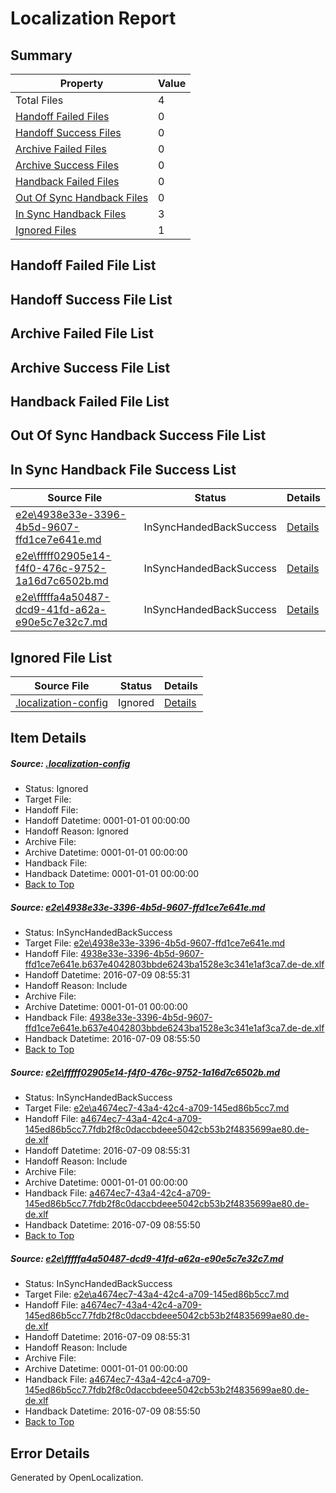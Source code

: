 # <a name='report-top'></a> Localization Report

## Summary
 Property | Value 
 -------- | ----- 
 Total Files | 4
[ Handoff Failed Files ](#handoff-failed-list)| 0
[ Handoff Success Files ](#handoff-success-list)| 0
[ Archive Failed Files ](#archive-failed-list)| 0
[ Archive Success Files ](#archive-success-list)| 0
[ Handback Failed Files ](#handback-failed-list)| 0
[ Out Of Sync Handback Files ](#outofsync-handback-success-list)| 0
[ In Sync Handback Files ](#insync-handback-success-list)| 3
[ Ignored Files ](#ignored-list)| 1

## <a name='handoff-failed-list'></a> Handoff Failed File List

## <a name='handoff-success-list'></a> Handoff Success File List

## <a name='archive-failed-list'></a> Archive Failed File List

## <a name='archive-success-list'></a> Archive Success File List

## <a name='handback-failed-list'></a> Handback Failed File List

## <a name='outofsync-handback-success-list'></a> Out Of Sync Handback Success File List

## <a name='insync-handback-success-list'></a> In Sync Handback File Success List
 Source File | Status | Details 
 ----------- | ------ | ------- 
 [e2e\4938e33e-3396-4b5d-9607-ffd1ce7e641e.md](https://github.com/OpenLocalizationTestOrg/oltest/blob/e9a40f295a2011d5f5622a15a7de4f36df9ae6be/e2e/4938e33e-3396-4b5d-9607-ffd1ce7e641e.md) | InSyncHandedBackSuccess | [Details](#0401ddb15821c69923802b321d1f01c9a042867b1)
 [e2e\fffff02905e14-f4f0-476c-9752-1a16d7c6502b.md](https://github.com/OpenLocalizationTestOrg/oltest/blob/3ad1cf5a7a2c3f7d60b596ed9259729d7368d70b/e2e/fffff02905e14-f4f0-476c-9752-1a16d7c6502b.md) | InSyncHandedBackSuccess | [Details](#17252a076d3c67224dfb62e8bd48b638f5be6e982)
 [e2e\fffffa4a50487-dcd9-41fd-a62a-e90e5c7e32c7.md](https://github.com/OpenLocalizationTestOrg/oltest/blob/3ad1cf5a7a2c3f7d60b596ed9259729d7368d70b/e2e/fffffa4a50487-dcd9-41fd-a62a-e90e5c7e32c7.md) | InSyncHandedBackSuccess | [Details](#17252a076d3c67224dfb62e8bd48b638f5be6e983)

## <a name='ignored-list'></a> Ignored File List
 Source File | Status | Details 
 ----------- | ------ | ------- 
 [.localization-config](https://github.com/OpenLocalizationTestOrg/oltest/blob/3ad1cf5a7a2c3f7d60b596ed9259729d7368d70b/.localization-config) | Ignored | [Details](#3d4f252ac210baf56311d7e97dcc2db10974dbd20)

## Item Details
##### <a name='3d4f252ac210baf56311d7e97dcc2db10974dbd20'></a> Source: [.localization-config](https://github.com/OpenLocalizationTestOrg/oltest/blob/3ad1cf5a7a2c3f7d60b596ed9259729d7368d70b/.localization-config)
* Status: Ignored
* Target File: 
* Handoff File: 
* Handoff Datetime: 0001-01-01 00:00:00
* Handoff Reason: Ignored
* Archive File: 
* Archive Datetime: 0001-01-01 00:00:00
* Handback File: 
* Handback Datetime: 0001-01-01 00:00:00
* [Back to Top](#report-top)

##### <a name='0401ddb15821c69923802b321d1f01c9a042867b1'></a> Source: [e2e\4938e33e-3396-4b5d-9607-ffd1ce7e641e.md](https://github.com/OpenLocalizationTestOrg/oltest/blob/e9a40f295a2011d5f5622a15a7de4f36df9ae6be/e2e/4938e33e-3396-4b5d-9607-ffd1ce7e641e.md)
* Status: InSyncHandedBackSuccess
* Target File: [e2e\4938e33e-3396-4b5d-9607-ffd1ce7e641e.md](https://github.com/OpenLocalizationTestOrg/oltest-dede-fly/blob/9afb2f94beac811405ad19a7a6097cdb3f84e4d8/e2e/4938e33e-3396-4b5d-9607-ffd1ce7e641e.md)
* Handoff File: [4938e33e-3396-4b5d-9607-ffd1ce7e641e.b637e4042803bbde6243ba1528e3c341e1af3ca7.de-de.xlf](https://github.com/OpenLocalizationTestOrg/olhandoff-e2e/blob/cc78ce2852ae44cfabb496b54d047a62782973f5/ol-handoff/OpenLocalizationTestOrg/oltest-dede-fly/ci/ht/4938e33e-3396-4b5d-9607-ffd1ce7e641e.b637e4042803bbde6243ba1528e3c341e1af3ca7.de-de.xlf)
* Handoff Datetime: 2016-07-09 08:55:31
* Handoff Reason: Include
* Archive File: 
* Archive Datetime: 0001-01-01 00:00:00
* Handback File: [4938e33e-3396-4b5d-9607-ffd1ce7e641e.b637e4042803bbde6243ba1528e3c341e1af3ca7.de-de.xlf](https://github.com/OpenLocalizationTestOrg/olhandback-e2e/blob/88bcc36c0f18d52af41d0ab58b726fc61e6eda4f/ol-handback/OpenLocalizationTestOrg/oltest-dede-fly/ci/ht/4938e33e-3396-4b5d-9607-ffd1ce7e641e.b637e4042803bbde6243ba1528e3c341e1af3ca7.de-de.xlf)
* Handback Datetime: 2016-07-09 08:55:50
* [Back to Top](#report-top)

##### <a name='17252a076d3c67224dfb62e8bd48b638f5be6e982'></a> Source: [e2e\fffff02905e14-f4f0-476c-9752-1a16d7c6502b.md](https://github.com/OpenLocalizationTestOrg/oltest/blob/3ad1cf5a7a2c3f7d60b596ed9259729d7368d70b/e2e/fffff02905e14-f4f0-476c-9752-1a16d7c6502b.md)
* Status: InSyncHandedBackSuccess
* Target File: [e2e\a4674ec7-43a4-42c4-a709-145ed86b5cc7.md](https://github.com/OpenLocalizationTestOrg/oltest-dede-fly/blob/9afb2f94beac811405ad19a7a6097cdb3f84e4d8/e2e/a4674ec7-43a4-42c4-a709-145ed86b5cc7.md)
* Handoff File: [a4674ec7-43a4-42c4-a709-145ed86b5cc7.7fdb2f8c0daccbdeee5042cb53b2f4835699ae80.de-de.xlf](https://github.com/OpenLocalizationTestOrg/olhandoff-e2e/blob/cc78ce2852ae44cfabb496b54d047a62782973f5/ol-handoff/OpenLocalizationTestOrg/oltest-dede-fly/ci/ht/a4674ec7-43a4-42c4-a709-145ed86b5cc7.7fdb2f8c0daccbdeee5042cb53b2f4835699ae80.de-de.xlf)
* Handoff Datetime: 2016-07-09 08:55:31
* Handoff Reason: Include
* Archive File: 
* Archive Datetime: 0001-01-01 00:00:00
* Handback File: [a4674ec7-43a4-42c4-a709-145ed86b5cc7.7fdb2f8c0daccbdeee5042cb53b2f4835699ae80.de-de.xlf](https://github.com/OpenLocalizationTestOrg/olhandback-e2e/blob/88bcc36c0f18d52af41d0ab58b726fc61e6eda4f/ol-handback/OpenLocalizationTestOrg/oltest-dede-fly/ci/ht/a4674ec7-43a4-42c4-a709-145ed86b5cc7.7fdb2f8c0daccbdeee5042cb53b2f4835699ae80.de-de.xlf)
* Handback Datetime: 2016-07-09 08:55:50
* [Back to Top](#report-top)

##### <a name='17252a076d3c67224dfb62e8bd48b638f5be6e983'></a> Source: [e2e\fffffa4a50487-dcd9-41fd-a62a-e90e5c7e32c7.md](https://github.com/OpenLocalizationTestOrg/oltest/blob/3ad1cf5a7a2c3f7d60b596ed9259729d7368d70b/e2e/fffffa4a50487-dcd9-41fd-a62a-e90e5c7e32c7.md)
* Status: InSyncHandedBackSuccess
* Target File: [e2e\a4674ec7-43a4-42c4-a709-145ed86b5cc7.md](https://github.com/OpenLocalizationTestOrg/oltest-dede-fly/blob/9afb2f94beac811405ad19a7a6097cdb3f84e4d8/e2e/a4674ec7-43a4-42c4-a709-145ed86b5cc7.md)
* Handoff File: [a4674ec7-43a4-42c4-a709-145ed86b5cc7.7fdb2f8c0daccbdeee5042cb53b2f4835699ae80.de-de.xlf](https://github.com/OpenLocalizationTestOrg/olhandoff-e2e/blob/cc78ce2852ae44cfabb496b54d047a62782973f5/ol-handoff/OpenLocalizationTestOrg/oltest-dede-fly/ci/ht/a4674ec7-43a4-42c4-a709-145ed86b5cc7.7fdb2f8c0daccbdeee5042cb53b2f4835699ae80.de-de.xlf)
* Handoff Datetime: 2016-07-09 08:55:31
* Handoff Reason: Include
* Archive File: 
* Archive Datetime: 0001-01-01 00:00:00
* Handback File: [a4674ec7-43a4-42c4-a709-145ed86b5cc7.7fdb2f8c0daccbdeee5042cb53b2f4835699ae80.de-de.xlf](https://github.com/OpenLocalizationTestOrg/olhandback-e2e/blob/88bcc36c0f18d52af41d0ab58b726fc61e6eda4f/ol-handback/OpenLocalizationTestOrg/oltest-dede-fly/ci/ht/a4674ec7-43a4-42c4-a709-145ed86b5cc7.7fdb2f8c0daccbdeee5042cb53b2f4835699ae80.de-de.xlf)
* Handback Datetime: 2016-07-09 08:55:50
* [Back to Top](#report-top)


## Error Details

Generated by OpenLocalization.
